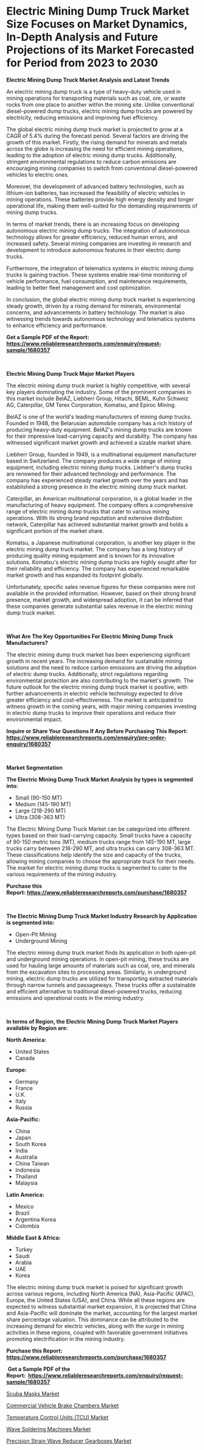 <p><h1>Electric Mining Dump Truck Market Size Focuses on Market Dynamics, In-Depth Analysis and Future Projections of its Market Forecasted for Period from 2023 to 2030</h1></p><p><strong>Electric Mining Dump Truck Market Analysis and Latest Trends</strong></p>
<p><p>An electric mining dump truck is a type of heavy-duty vehicle used in mining operations for transporting materials such as coal, ore, or waste rocks from one place to another within the mining site. Unlike conventional diesel-powered dump trucks, electric mining dump trucks are powered by electricity, reducing emissions and improving fuel efficiency.</p><p>The global electric mining dump truck market is projected to grow at a CAGR of 5.4% during the forecast period. Several factors are driving the growth of this market. Firstly, the rising demand for minerals and metals across the globe is increasing the need for efficient mining operations, leading to the adoption of electric mining dump trucks. Additionally, stringent environmental regulations to reduce carbon emissions are encouraging mining companies to switch from conventional diesel-powered vehicles to electric ones.</p><p>Moreover, the development of advanced battery technologies, such as lithium-ion batteries, has increased the feasibility of electric vehicles in mining operations. These batteries provide high energy density and longer operational life, making them well-suited for the demanding requirements of mining dump trucks.</p><p>In terms of market trends, there is an increasing focus on developing autonomous electric mining dump trucks. The integration of autonomous technology allows for greater efficiency, reduced human errors, and increased safety. Several mining companies are investing in research and development to introduce autonomous features in their electric dump trucks.</p><p>Furthermore, the integration of telematics systems in electric mining dump trucks is gaining traction. These systems enable real-time monitoring of vehicle performance, fuel consumption, and maintenance requirements, leading to better fleet management and cost optimization.</p><p>In conclusion, the global electric mining dump truck market is experiencing steady growth, driven by a rising demand for minerals, environmental concerns, and advancements in battery technology. The market is also witnessing trends towards autonomous technology and telematics systems to enhance efficiency and performance.</p></p>
<p><strong>Get a Sample PDF of the Report:&nbsp; <a href="https://www.reliableresearchreports.com/enquiry/request-sample/1680357">https://www.reliableresearchreports.com/enquiry/request-sample/1680357</a></strong></p>
<p>&nbsp;</p>
<p><strong>Electric Mining Dump Truck Major Market Players</strong></p>
<p><p>The electric mining dump truck market is highly competitive, with several key players dominating the industry. Some of the prominent companies in this market include BelAZ, Liebherr Group, Hitachi, BEML, Kuhn Schweiz AG, Caterpillar, GM Terex Corporation, Komatsu, and Epiroc Mining.</p><p>BelAZ is one of the world's leading manufacturers of mining dump trucks. Founded in 1948, the Belarusian automobile company has a rich history of producing heavy-duty equipment. BelAZ's mining dump trucks are known for their impressive load-carrying capacity and durability. The company has witnessed significant market growth and achieved a sizable market share.</p><p>Liebherr Group, founded in 1949, is a multinational equipment manufacturer based in Switzerland. The company produces a wide range of mining equipment, including electric mining dump trucks. Liebherr's dump trucks are renowned for their advanced technology and performance. The company has experienced steady market growth over the years and has established a strong presence in the electric mining dump truck market.</p><p>Caterpillar, an American multinational corporation, is a global leader in the manufacturing of heavy equipment. The company offers a comprehensive range of electric mining dump trucks that cater to various mining operations. With its strong brand reputation and extensive distribution network, Caterpillar has achieved substantial market growth and holds a significant portion of the market share.</p><p>Komatsu, a Japanese multinational corporation, is another key player in the electric mining dump truck market. The company has a long history of producing quality mining equipment and is known for its innovative solutions. Komatsu's electric mining dump trucks are highly sought after for their reliability and efficiency. The company has experienced remarkable market growth and has expanded its footprint globally.</p><p>Unfortunately, specific sales revenue figures for these companies were not available in the provided information. However, based on their strong brand presence, market growth, and widespread adoption, it can be inferred that these companies generate substantial sales revenue in the electric mining dump truck market.</p></p>
<p>&nbsp;</p>
<p><strong>What Are The Key Opportunities For Electric Mining Dump Truck Manufacturers?</strong></p>
<p><p>The electric mining dump truck market has been experiencing significant growth in recent years. The increasing demand for sustainable mining solutions and the need to reduce carbon emissions are driving the adoption of electric dump trucks. Additionally, strict regulations regarding environmental protection are also contributing to the market's growth. The future outlook for the electric mining dump truck market is positive, with further advancements in electric vehicle technology expected to drive greater efficiency and cost-effectiveness. The market is anticipated to witness growth in the coming years, with major mining companies investing in electric dump trucks to improve their operations and reduce their environmental impact.</p></p>
<p><strong>Inquire or Share Your Questions If Any Before Purchasing This Report: <a href="https://www.reliableresearchreports.com/enquiry/pre-order-enquiry/1680357">https://www.reliableresearchreports.com/enquiry/pre-order-enquiry/1680357</a></strong></p>
<p>&nbsp;</p>
<p><strong>Market Segmentation</strong></p>
<p><strong>The Electric Mining Dump Truck Market Analysis by types is segmented into:</strong></p>
<p><ul><li>Small (90-150 MT)</li><li>Medium (145-190 MT)</li><li>Large (218-290 MT)</li><li>Ultra (308-363 MT)</li></ul></p>
<p><p>The Electric Mining Dump Truck Market can be categorized into different types based on their load-carrying capacity. Small trucks have a capacity of 90-150 metric tons (MT), medium trucks range from 145-190 MT, large trucks carry between 218-290 MT, and ultra trucks can carry 308-363 MT. These classifications help identify the size and capacity of the trucks, allowing mining companies to choose the appropriate truck for their needs. The market for electric mining dump trucks is segmented to cater to the various requirements of the mining industry.</p></p>
<p><strong>Purchase this Report:&nbsp;<a href="https://www.reliableresearchreports.com/purchase/1680357">https://www.reliableresearchreports.com/purchase/1680357</a></strong></p>
<p>&nbsp;</p>
<p><strong>The Electric Mining Dump Truck Market Industry Research by Application is segmented into:</strong></p>
<p><ul><li>Open-Pit Mining</li><li>Underground Mining</li></ul></p>
<p><p>The electric mining dump truck market finds its application in both open-pit and underground mining operations. In open-pit mining, these trucks are used for hauling large amounts of materials such as coal, ore, and minerals from the excavation sites to processing areas. Similarly, in underground mining, electric dump trucks are utilized for transporting extracted materials through narrow tunnels and passageways. These trucks offer a sustainable and efficient alternative to traditional diesel-powered trucks, reducing emissions and operational costs in the mining industry.</p></p>
<p>&nbsp;</p>
<p><strong>In terms of Region, the Electric Mining Dump Truck Market Players available by Region are:</strong></p>
<p>
    <p> <strong> North America: </strong>
        <ul>
            <li>United States</li>
            <li>Canada</li>
        </ul>
        </p> 
    <p> <strong> Europe: </strong>
        <ul>
            <li>Germany</li>
            <li>France</li>
            <li>U.K.</li>
            <li>Italy</li>
            <li>Russia</li>
        </ul>
        </p> 
    <p> <strong> Asia-Pacific: </strong>
        <ul>
            <li>China</li>
            <li>Japan</li>
            <li>South Korea</li>
            <li>India</li>
            <li>Australia</li>
            <li>China Taiwan</li>
            <li>Indonesia</li>
            <li>Thailand</li>
            <li>Malaysia</li>
        </ul>
        </p> 
    <p> <strong> Latin America: </strong>
        <ul>
            <li>Mexico</li>
            <li>Brazil</li>
            <li>Argentina Korea</li>
            <li>Colombia</li>
        </ul>
        </p> 
    <p> <strong> Middle East & Africa: </strong>
        <ul>
            <li>Turkey</li>
            <li>Saudi</li>
            <li>Arabia</li>
            <li>UAE</li>
            <li>Korea</li>
        </ul>
    </p>
    </p>
<p><p>The electric mining dump truck market is poised for significant growth across various regions, including North America (NA), Asia-Pacific (APAC), Europe, the United States (USA), and China. While all these regions are expected to witness substantial market expansion, it is projected that China and Asia-Pacific will dominate the market, accounting for the largest market share percentage valuation. This dominance can be attributed to the increasing demand for electric vehicles, along with the surge in mining activities in these regions, coupled with favorable government initiatives promoting electrification in the mining industry.</p></p>
<p><strong>Purchase this Report: <a href="https://www.reliableresearchreports.com/purchase/1680357">https://www.reliableresearchreports.com/purchase/1680357</a></strong></p>
<p>&nbsp;<strong>Get a Sample PDF of the Report:&nbsp;&nbsp;<a href="https://www.reliableresearchreports.com/enquiry/request-sample/1680357">https://www.reliableresearchreports.com/enquiry/request-sample/1680357</a></strong></p>
<p><strong></strong></p>
<p><p><a href="https://medium.com/@damorgan64868/scuba-masks-market-size-and-market-trends-complete-industry-overview-2023-to-2030-2f0636b2c8a8">Scuba Masks Market</a></p><p><a href="https://www.linkedin.com/pulse/commercial-vehicle-brake-chambers-market-research-report/">Commercial Vehicle Brake Chambers Market</a></p><p><a href="https://medium.com/@peterm12562/temperature-control-units-tcu-market-analysis-its-cagr-market-segmentation-and-global-industry-9803a9f2232c">Temperature Control Units (TCU) Market</a></p><p><a href="https://github.com/kholmovskayalyudmila/Market-Research-Report-List-1/blob/main/wave-soldering-machines-market.md">Wave Soldering Machines Market</a></p><p><a href="https://github.com/zebdakicsin/Market-Research-Report-List-1/blob/main/precision-strain-wave-reducer-gearboxes-market.md">Precision Strain Wave Reducer Gearboxes Market</a></p></p>